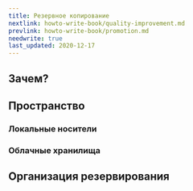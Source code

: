 ```yaml
---
title: Резервное копирование
nextlink: howto-write-book/quality-improvement.md
prevlink: howto-write-book/promotion.md
needwrite: true
last_updated: 2020-12-17
---
```


## Зачем?

## Пространство

### Локальные носители

### Облачные хранилища

## Организация резервирования
